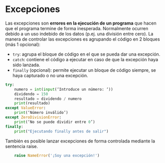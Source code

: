 # Excepciones
Las excepciones son **errores en la ejecución de un programa** que hacen que el programa termine de forma inesperada. Normalmente ocurren debido a un uso indebido de los datos (p.ej. una división entre cero). La manera de controlar las excepciones es agrupando el código en 2 bloques (más 1 opcional):

 - `try`: agrupa el bloque de código en el que se pueda dar una excepción.
 - `catch`: contiene el código a ejecutar en caso de que la excepción haya
   sido lanzada.
 - `finally` (opcional): permite ejecutar un bloque de    código siempre,
   se haya capturado o no una excepción.
```python
try:
	numero = int(input(‘Introduce un número: ‘))
	dividendo = 150
	resultado = dividendo / numero
	print(resultado)
except ValueError:
	print(‘Número inválido’)
except ZeroDivisionError:
	print(‘No se puede dividir entre 0’)
finally:
	print("Ejecutando finally antes de salir")
```

También es posible lanzar excepciones de forma controlada mediante la sentencia raise.

```python
    raise NameError('¡Soy una excepción!')
```
